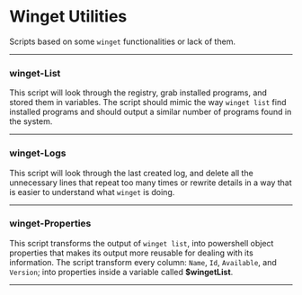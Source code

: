 # Winget Utilities

Scripts based on some `winget` functionalities or lack of them.

------------------------

### winget-List

This script will look through the registry, grab installed programs, and stored them in variables. The script should mimic the way `winget list` find installed programs and should output a similar number of programs found in the system.

------------------------

### winget-Logs

This script will look through the last created log, and delete all the unnecessary lines that repeat too many times or rewrite details in a way that is easier to understand what `winget` is doing.

------------------------

### winget-Properties

This script transforms the output of `winget list`, into powershell object properties that makes its output more reusable for dealing with its information. The script transform every column: `Name`, `Id`, `Available`, and `Version`; into properties inside a variable called **$wingetList**.

------------------------
